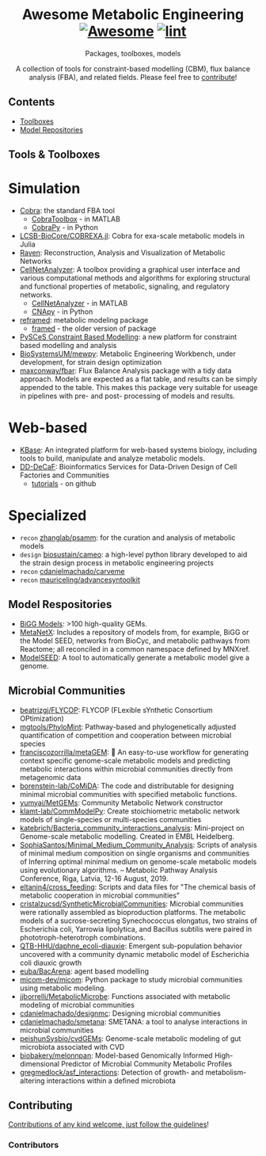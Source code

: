 <div align="center">

<!-- title -->

<!--lint ignore no-dead-urls-->
# Awesome Metabolic Engineering [![Awesome](https://awesome.re/badge.svg)](https://awesome.re) [![lint](https://github.com/fawzisal/awesome-metabolic-engineering/actions/workflows/lint.yaml/badge.svg)](https://github.com/fawzisal/awesome-metabolic-engineering/actions/workflows/lint.yaml)

<!-- subtitle -->

Packages, toolboxes, models

<!-- image -->

<!-- <a href=" target="_blank" rel="noopener noreferrer">
  <img src=" />
</a> -->

<!-- description -->

A collection of tools for constraint-based modelling (CBM), flux balance analysis (FBA), and related fields. Please feel free to [contribute](contributing.md)!



</div>

<!-- TOC -->

## Contents

- [Toolboxes](#toolboxes)
- [Model Repositories](#model-repositories)
<!--
- [Abbreviations](#abbreviations)
- [Follow](#follow)
 -->

<!-- CONTENT -->

## Tools & Toolboxes

# Simulation
- [Cobra](https://github.com/opencobra): the standard FBA tool
	+ [CobraToolbox](https://github.com/opencobra/CobraToolbox) - in MATLAB
	+ [CobraPy](https://github.com/opencobra/CobraPy) - in Python
- [LCSB-BioCore/COBREXA.jl](https://github.com/LCSB-BioCore/COBREXA.jl): Cobra for exa-scale metabolic models in Julia
- [Raven](https://github.com/SysBioChalmers/RAVEN): Reconstruction, Analysis and Visualization of Metabolic Networks
- [CellNetAnalyzer](https://www2.mpi-magdeburg.mpg.de/projects/cna/cna.html): A toolbox providing a graphical user interface and various computational methods and algorithms for exploring structural and functional properties of metabolic, signaling, and regulatory networks.
	+ [CellNetAnalyzer](https://www2.mpi-magdeburg.mpg.de/projects/cna/cna.html) - in MATLAB
	+ [CNApy](https://github.com/cnapy-org/CNApy) - in Python
- [reframed](https://github.com/cdanielmachado/reframed): metabolic modeling package
	+ [framed](https://github.com/cdanielmachado/framed) - the older version of package
- [PySCeS Constraint Based Modelling](https://github.com/SystemsBioinformatics/cbmpy): a new platform for constraint based modelling and analysis
- [BioSystemsUM/mewpy](https://github.com/BioSystemsUM/mewpy): Metabolic Engineering Workbench, under development, for strain design optimization
- [maxconway/fbar](https://github.com/maxconway/fbar): Flux Balance Analysis package with a tidy data approach. Models are expected as a flat table, and results can be simply appended to the table. This makes this package very suitable for useage in pipelines with pre- and post- processing of models and results.

<!--
## OLDER
- [MOST](https://github.com/dennisegen/MOST): in Java
- [IBRENA](https://www.eng.buffalo.edu/~neel/ibrena): in ?
- [sybil](https://cran.r-project.org/web/packages/sybil/index.html): in R
- [sybilccFBA](https://cran.r-project.org/web/packages/sybilccFBA/index.html): in R
- [sybilcycleFreeFlux](https://cran.r-project.org/web/packages/sybilcycleFreeFlux/index.html): in R
-->

# Web-based
- [KBase](https://www.kbase.us/): An integrated platform for web-based systems biology, including tools to build, manipulate and analyze metabolic models.
- [DD-DeCaF](https://caffeine.dd-decaf.eu/): Bioinformatics Services for Data-Driven Design of Cell Factories and Communities
	+ [tutorials](https://github.com/DD-DeCaF/tutorials) - on github

# Specialized
- `recon` [zhanglab/psamm](https://github.com/zhanglab/psamm): for the curation and analysis of metabolic models
- `design` [biosustain/cameo](https://github.com/biosustain/cameo): a high-level python library developed to aid the strain design process in metabolic engineering projects
- `recon` [cdanielmachado/carveme](https://github.com/cdanielmachado/carveme)
- `recon` [mauriceling/advancesyntoolkit](https://github.com/mauriceling/advancesyntoolkit)

## Model Respositories

- [BiGG Models](http://bigg.ucsd.edu/): >100 high-quality GEMs.
- [MetaNetX](https://www.metanetx.org/): Includes a repository of models from, for example, BiGG or the Model SEED, networks from BioCyc, and metabolic pathways from Reactome; all reconciled in a common namespace defined by MNXref.
- [ModelSEED](https://modelseed.org/): A tool to automatically generate a metabolic model give a genome.

## Microbial Communities
- [beatrizgj/FLYCOP](https://github.com/beatrizgj/FLYCOP): FLYCOP (FLexible sYnthetic Consortium OPtimization)
- [mgtools/PhyloMint](https://github.com/mgtools/PhyloMint): Pathway-based and phylogenetically adjusted quantification of competition and cooperation between microbial species
- [franciscozorrilla/metaGEM](https://github.com/franciscozorrilla/metaGEM): :gem: An easy-to-use workflow for generating context specific genome-scale metabolic models and predicting metabolic interactions within microbial communities directly from metagenomic data
- [borenstein-lab/CoMiDA](https://github.com/borenstein-lab/CoMiDA): The code and distributable for designing minimal microbial communities with specified metabolic functions.
- [yumyai/MetGEMs](https://github.com/yumyai/MetGEMs): Community Metabolic Network constructor
- [klamt-lab/CommModelPy](https://github.com/klamt-lab/CommModelPy): Create stoichiometric metabolic network models of single-species or multi-species communities
- [katebrich/Bacteria_community_interactions_analysis](https://github.com/katebrich/Bacteria_community_interactions_analysis): Mini-project on Genome-scale metabolic modelling. Created in EMBL Heidelberg.
- [SophiaSantos/Minimal_Medium_Community_Analysis](https://github.com/SophiaSantos/Minimal_Medium_Community_Analysis): Scripts of analysis of minimal medium composition on single organisms and communities of Inferring optimal minimal medium on genome-scale metabolic models using evolutionary algorithms. – Metabolic Pathway Analysis Conference, Riga, Latvia, 12-16 August, 2019.
- [eltanin4/cross_feeding](https://github.com/eltanin4/cross_feeding): Scripts and data files for "The chemical basis of metabolic cooperation in microbial communities"
- [cristalzucsd/SyntheticMicrobialCommunities](https://github.com/cristalzucsd/SyntheticMicrobialCommunities): Microbial communities were rationally assembled as bioproduction platforms. The metabolic models of a sucrose-secreting Synechococcus elongatus, two strains of Escherichia coli, Yarrowia lipolytica, and Bacillus subtilis were paired in phototroph-heterotroph combinations. 
- [QTB-HHU/daphne_ecoli-diauxie](https://github.com/QTB-HHU/daphne_ecoli-diauxie): Emergent sub-population behavior uncovered with a community dynamic metabolic model of Escherichia coli diauxic growth
- [euba/BacArena](https://github.com/euba/BacArena): agent based modelling
- [micom-dev/micom](https://github.com/micom-dev/micom): Python package to study microbial communities using metabolic modeling.
- [jjborrelli/MetabolicMicrobe](https://github.com/jjborrelli/MetabolicMicrobe): Functions associated with metabolic modeling of microbial communities
- [cdanielmachado/designmc](https://github.com/cdanielmachado/designmc): Designing microbial communities
- [cdanielmachado/smetana](https://github.com/cdanielmachado/smetana): SMETANA: a tool to analyse interactions in microbial communities
- [peishunSysbio/cvdGEMs](https://github.com/peishunSysbio/cvdGEMs): Genome-scale metabolic modeling of gut microbiota associated with CVD
- [biobakery/melonnpan](https://github.com/biobakery/melonnpan): Model-based Genomically Informed High-dimensional Predictor of Microbial Community Metabolic Profiles
- [gregmedlock/asf_interactions](https://github.com/gregmedlock/asf_interactions): Detection of growth- and metabolism-altering interactions within a defined microbiota

<!-- END CONTENT -->

<!-- ## Follow -->

<!-- list people worth following on social sites (Twitter, LinkedIn, GitHub, YouTube etc.) -->

<!-- Who else should we be following!? -->

## Contributing

[Contributions of any kind welcome, just follow the guidelines](contributing.md)!

### Contributors

<!-- [Thanks goes to these contributors](https://github.com/fawzisal/awesome-metabolic-engineering/graphs/contributors)! -->
